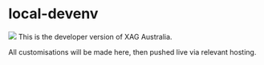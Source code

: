# local-devenv

<image src="/logo.jpg">
 This is the developer version of XAG Australia.

 All customisations will be made here, then pushed live via relevant hosting. 
